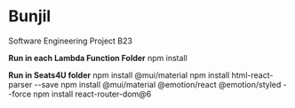 # Bunjil
Software Engineering Project B23

**Run in each Lambda Function Folder**
npm install

**Run in Seats4U folder**
npm install @mui/material
npm install html-react-parser --save
npm install @mui/material @emotion/react @emotion/styled --force
npm install react-router-dom@6


